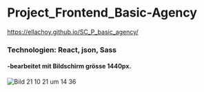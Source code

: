 # Project_Frontend_Basic-Agency
 https://ellachoy.github.io/SC_P_basic_agency/


### Technologien: React, json, Sass
#### -bearbeitet mit Bildschirm grösse 1440px.







![Bild 21 10 21 um 14 36](https://user-images.githubusercontent.com/79414990/138278488-bec97171-33fb-4b8c-810b-beb036ceca49.jpg)
